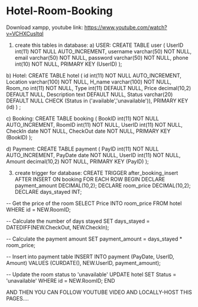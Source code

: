 # Hotel-Room-Booking
Download xampp, youtube link: https://www.youtube.com/watch?v=VCHXCusltqI

1. create this tables in database:
a) USER:
CREATE TABLE user (
  UserID int(11) NOT NULL AUTO_INCREMENT,
  username varchar(50) NOT NULL,
  email varchar(50) NOT NULL,
  password varchar(50) NOT NULL,
  phone int(10) NOT NULL,
  PRIMARY KEY (UserID)
);

b) Hotel:
CREATE TABLE hotel (
  id int(11) NOT NULL AUTO_INCREMENT,
  Location varchar(100) NOT NULL,
  H_name varchar(100) NOT NULL,
  Room_no int(11) NOT NULL,
  Type int(11) DEFAULT NULL,
  Price decimal(10,2) DEFAULT NULL,
  Description text DEFAULT NULL,
  Status varchar(20) DEFAULT NULL CHECK (Status in ('available','unavailable')),
  PRIMARY KEY (id)
) ;

c) Booking:
CREATE TABLE booking (
  BookID int(11) NOT NULL AUTO_INCREMENT,
  RoomID int(11) NOT NULL,
  UserID int(11) NOT NULL,
  CheckIn date NOT NULL,
  CheckOut date NOT NULL,
  PRIMARY KEY (BookID)
);

d) Payment:
CREATE TABLE payment (
  PayID int(11) NOT NULL AUTO_INCREMENT,
  PayDate date NOT NULL,
  UserID int(11) NOT NULL,
  Amount decimal(10,2) NOT NULL,
  PRIMARY KEY (PayID)
);


3. create trigger for database:
CREATE TRIGGER after_booking_insert AFTER INSERT ON booking
 FOR EACH ROW BEGIN
  DECLARE payment_amount DECIMAL(10,2);
  DECLARE room_price DECIMAL(10,2);
  DECLARE days_stayed INT;

  -- Get the price of the room
  SELECT Price INTO room_price
  FROM hotel
  WHERE id = NEW.RoomID;

  -- Calculate the number of days stayed
  SET days_stayed = DATEDIFF(NEW.CheckOut, NEW.CheckIn);

  -- Calculate the payment amount
  SET payment_amount = days_stayed * room_price;

  -- Insert into payment table
  INSERT INTO payment (PayDate, UserID, Amount)
  VALUES (CURDATE(), NEW.UserID, payment_amount);

  -- Update the room status to 'unavailable'
  UPDATE hotel
  SET Status = 'unavailable'
  WHERE id = NEW.RoomID;
END

AND THEN YOU CAN FOLLOW YOUTUBE VIDEO AND LOCALLY-HOST THIS PAGES....
